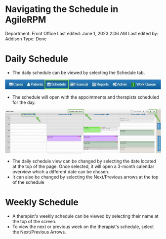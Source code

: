 # Navigating the Schedule in AgileRPM

Department: Front Office
Last edited: June 1, 2023 2:06 AM
Last edited by: Addison
Type: Done

# Daily Schedule

- The daily schedule can be viewed by selecting the Schedule tab.

![Navigating%20the%20Schedule%20in%20AgileRPM%206362b5dabf044cf5af7c5c343b98098c/image2.jpeg](Navigating%20the%20Schedule%20in%20AgileRPM%206362b5dabf044cf5af7c5c343b98098c/image2.jpeg)

- The schedule will open with the appointments and therapists scheduled for the day.

![Navigating%20the%20Schedule%20in%20AgileRPM%206362b5dabf044cf5af7c5c343b98098c/image3.jpeg](Navigating%20the%20Schedule%20in%20AgileRPM%206362b5dabf044cf5af7c5c343b98098c/image3.jpeg)

- The daily schedule view can be changed by selecting the date located at the top of the page. Once selected, it will open a 3-month calendar overview which a different date can be chosen.
- It can also be changed by selecting the Next/Previous arrows at the top of the schedule

# Weekly Schedule

- A therapist's weekly schedule can be viewed by selecting their name at the top of the screen.
- To view the next or previous week on the therapist's schedule, select the Next/Previous Arrows.